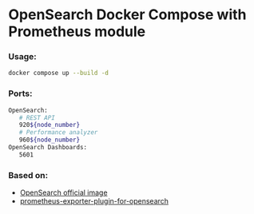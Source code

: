 # OpenSearch Docker Compose with Prometheus module

### Usage:
 ```Bash
 docker compose up --build -d
 ```
### Ports:
 ```Bash
OpenSearch:
	# REST API
	920${node_number}
	# Performance analyzer
	960${node_number}
OpenSearch Dashboards:
	5601
 ```
### Based on:
- [OpenSearch official image](https://hub.docker.com/r/opensearchproject/opensearch)
- [prometheus-exporter-plugin-for-opensearch](https://github.com/Aiven-Open/prometheus-exporter-plugin-for-opensearch/)
